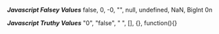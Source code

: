 *****Javascript Falsey Values*****
false, 0, -0, "", null, undefined, NaN, BigInt 0n

*****Javascript Truthy Values*****
"0", "false", " ", [], {}, function(){}

